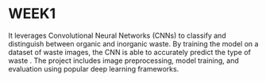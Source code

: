 # WEEK1
It leverages Convolutional Neural Networks (CNNs) to classify and distinguish between organic and inorganic waste. By training the model on a dataset of waste images, the CNN is able to accurately predict the type of waste . The project includes image preprocessing, model training, and evaluation using popular deep learning frameworks.
